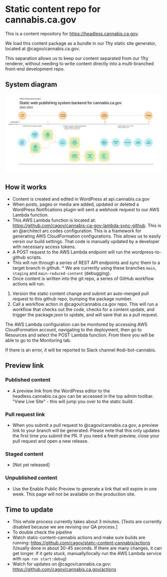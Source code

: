 # Static content repo for cannabis.ca.gov

This is a content repository for https://headless.cannabis.ca.gov.

We load this content package as a bundle in our 11ty static site generator, located at @cagov/cannabis.ca.gov.

This separation allows us to keep our content separated from our 11ty renderer, without needing to write content directly into a multi-branched front-end development repo. 

## System diagram
<img src="./system-diagram.png" width="" height="" alt="Diagram of how the content publishing pipeline connects" />

## How it works
* Content is created and edited in WordPress at api.cannabis.ca.gov
* When posts, pages or media are added, updated or deleted a WordPress Notifications plugin will sent a webhook request to our AWS Lambda function.
* This AWS Lambda function is located at: https://github.com/cagov/cannabis-ca-gov-lambda-sync-github. This is an @architect arc.codes configuration. This is a framework for generating AWS CloudFormation configurations. This allows us to easily versin our build settings. That code is manually updated by a developer with necessary access tokens.
* A POST request to the AWS Lambda endpoint will run the wordpress-to-github scripts.
* This will run through a series of REST API endpoints and sync them to a target branch in github. * We are currently using these branches `main`, `staging` and `main-reduced-content` (debugging).
* Once content is written into the git repo, a series of GitHub workflow actions will run.
1. Version the static content change and submit an auto-merged pull request to this github repo, bumping the package number.
2. Call a workflow action in @cagov/cannabis.ca.gov repo. This will run a workflow that checks out the code, checks for a content update, and trigger the package.json to update, and will save that as a pull request.

The AWS Lambda configuration can be monitored by accessing AWS CloudFormation account, navigating to the deployment, then go to Resources and select the POST Lambda function. From there you will be able to go to the Monitoring tab.

If there is an error, it will be reported to Slack channel #odi-bot-cannabis.


## Preview link 
### Published content
* A preview link from the WordPress editor to the headless.cannabis.ca.gov can be accessed in the top admin toolbar. "View Live Site" - this will jump you over to the static build. 
### Pull request link
* When you submit a pull request to @cagov/cannabis.ca.gov, a preview link to your branch will be generated. Please note that this only updates the first time you submit the PR. If you need a fresh preview, close your pull request and open a new release.
### Staged content
* [Not yet released]
### Unpublished content
* Use the Enable Public Preview to generate a link that will expire in one week. This page will not be available on the production site.


## Time to update
* This whole process currently takes about 3 minutes. [Tests are currently disabled because we are revising our QA process.]
* To double check the pipeline
* Watch static-content-cannabis actions and make sure builds are running: https://github.com/cagov/static-content-cannabis/actions (Usually done in about 30-45 seconds. If there are many changes, it can get longer. If it gets stuck, manually/locally run the AWS Lambda service with `npm run start:debug`)
* Watch for updates on @cagov/cannabis.ca.gov: https://github.com/cagov/cannabis.ca.gov/actions



